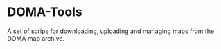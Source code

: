 # DOMA-Tools
A set of scrips for downloading, uploading and managing maps from the DOMA map archive.
